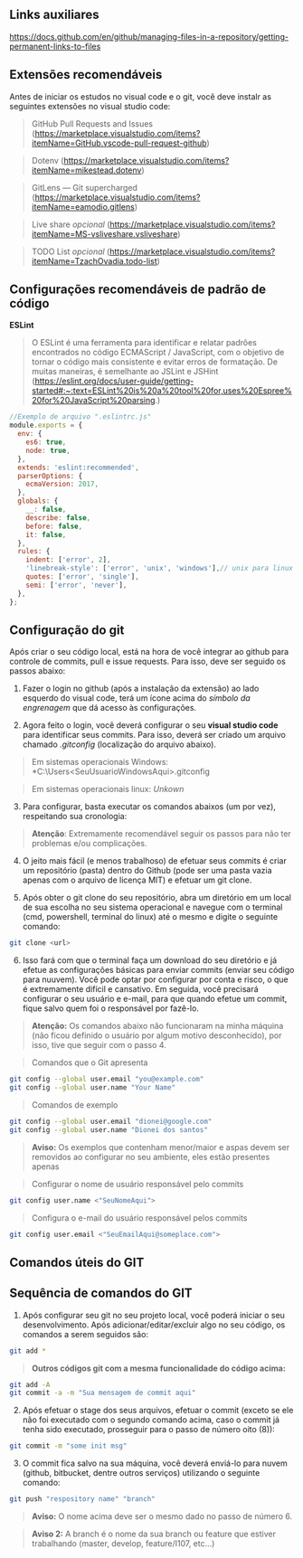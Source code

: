 ## Links auxiliares

https://docs.github.com/en/github/managing-files-in-a-repository/getting-permanent-links-to-files

## Extensões recomendáveis

  Antes de iniciar os estudos no visual code e o git, você deve instalr as seguintes extensões no visual studio code:
  
  > GitHub Pull Requests and Issues (https://marketplace.visualstudio.com/items?itemName=GitHub.vscode-pull-request-github)
  
  > Dotenv (https://marketplace.visualstudio.com/items?itemName=mikestead.dotenv)
  
  > GitLens — Git supercharged (https://marketplace.visualstudio.com/items?itemName=eamodio.gitlens)
  
  > Live share *opcional* (https://marketplace.visualstudio.com/items?itemName=MS-vsliveshare.vsliveshare)
  
  > TODO List *opcional* (https://marketplace.visualstudio.com/items?itemName=TzachOvadia.todo-list)
  
## Configurações recomendáveis de padrão de código

  **ESLint**
  
  > O ESLint é uma ferramenta para identificar e relatar padrões encontrados no código ECMAScript / JavaScript, com o objetivo de tornar o código mais consistente e evitar erros de formatação. De muitas maneiras, é semelhante ao JSLint e JSHint (https://eslint.org/docs/user-guide/getting-started#:~:text=ESLint%20is%20a%20tool%20for,uses%20Espree%20for%20JavaScript%20parsing.)
  
  ```javascript
  //Exemplo de arquivo ".eslintrc.js"
  module.exports = {
    env: {
      es6: true,
      node: true,
    },
    extends: 'eslint:recommended',
    parserOptions: {
      ecmaVersion: 2017,
    },
    globals: {
      __: false,
      describe: false,
      before: false,
      it: false,
    },
    rules: {
      indent: ['error', 2],
      'linebreak-style': ['error', 'unix', 'windows'],// unix para linux e windows para windows
      quotes: ['error', 'single'],
      semi: ['error', 'never'],
    },
  };
  ```
  
## Configuração do git

  Após criar o seu código local, está na hora de você integrar ao github para controle de commits, pull e issue requests. Para isso, deve ser seguido os passos abaixo:
  
  1. Fazer o login no github (após a instalação da extensão) ao lado esquerdo do visual code, terá um ícone acima do *símbolo da engrenagem* que dá acesso às configurações.
  
  2. Agora feito o login, você deverá configurar o seu **visual studio code** para identificar seus commits. Para isso, deverá ser criado um arquivo chamado *.gitconfig* (localização do arquivo abaixo).
  
  > Em sistemas operacionais Windows: *C:\Users\<SeuUsuarioWindowsAqui>\.gitconfig
  
  > Em sistemas operacionais linux: *Unkown*
  
  3. Para configurar, basta executar os comandos abaixos (um por vez), respeitando sua cronologia:
  
  > **Atenção**: Extremamente recomendável seguir os passos para não ter problemas e/ou complicações.
  
  4. O jeito mais fácil (e menos trabalhoso) de efetuar seus commits é criar um repositório (pasta) dentro do Github (pode ser uma pasta vazia apenas com o arquivo de licença MIT) e efetuar um git clone.
  
  5. Após obter o git clone do seu repositório, abra um diretório em um local de sua escolha no seu sistema operacional e navegue com o terminal (cmd, powershell, terminal do linux) até o mesmo e digite o seguinte comando:
  ```bash
  git clone <url>
  ```
  
  6. Isso fará com que o terminal faça um download do seu diretório e já efetue as configurações básicas para enviar commits (enviar seu código para nuuvem). Você pode optar por configurar por conta e risco, o que é extremamente difícil e cansativo. Em seguida, você precisará configurar o seu usuário e e-mail, para que quando efetue um commit, fique salvo quem foi o responsável por fazê-lo.
  
  > **Atenção:** Os comandos abaixo não funcionaram na minha máquina (não ficou definido o usuário por algum motivo desconhecido), por isso, tive que seguir com o passo 4.
  
  > Comandos que o Git apresenta
  ```bash
  git config --global user.email "you@example.com"
  git config --global user.name "Your Name"
  ```
  
  > Comandos de exemplo
  ```bash
  git config --global user.email "dionei@google.com"
  git config --global user.name "Dionei dos santos"
  ```
  
  > **Aviso:** Os exemplos que contenham menor/maior e aspas devem ser removidos ao configurar no seu ambiente, eles estão presentes apenas 
  
  > Configurar o nome de usuário responsável pelo commits
  ```bash
  git config user.name <"SeuNomeAqui">
  ``` 
  
  > Configura o e-mail do usuário responsável pelos commits
  ```bash
  git config user.email <"SeuEmailAqui@someplace.com">
  ```
  
  ## Comandos úteis do GIT
  
  
  
  ## Sequência de comandos do GIT
  
  1. Após configurar seu git no seu projeto local, você poderá iniciar o seu desenvolvimento. Após adicionar/editar/excluir algo no seu código, os comandos a serem seguidos são:
  ```bash
  git add *
  ```
  > **Outros códigos git com a mesma funcionalidade do código acima:**
  ```bash
  git add -A
  git commit -a -m "Sua mensagem de commit aqui"
  ```
  
  2. Após efetuar o stage dos seus arquivos, efetuar o commit (exceto se ele não foi executado com o segundo comando acima, caso o commit já tenha sido executado, prosseguir para o passo de número oito (8)):
  ```bash
  git commit -m "some init msg"
  ```
  
  3. O commit fica salvo na sua máquina, você deverá enviá-lo para nuvem (github, bitbucket, dentre outros serviços) utilizando o seguinte comando:
  ```bash
  git push "respository name" "branch"
  ```
  > **Aviso:** O nome acima deve ser o mesmo dado no passo de número 6.
  
  > **Aviso 2:** A branch é o nome da sua branch ou feature que estiver trabalhando (master, develop, feature/I107, etc...)
